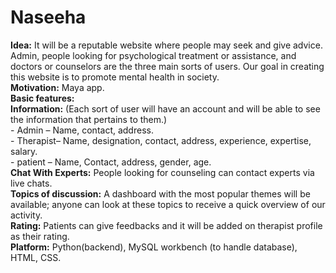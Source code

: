 # Naseeha
**Idea:** It will be a reputable website where people may seek and give advice. Admin, people looking for psychological treatment or assistance, and doctors or counselors are the three main sorts of users. Our goal in creating this website is to promote mental health in society. <br>
**Motivation:** Maya app. <br>
**Basic features:** <br> 
**Information:** (Each sort of user will have an account and will be able to see the information that pertains to them.) <br>
 	 	- Admin – Name, contact, address.<br> 
 	 	- Therapist– Name, designation, contact, address, experience, expertise, salary.<br> 
 	 	- patient – Name, Contact, address, gender, age.<br> 
**Chat With Experts:** People looking for counseling can contact experts via live chats.<br>
**Topics of discussion:** A dashboard with the most popular themes will be available; anyone can look at these topics to receive a quick overview of our activity.<br>
**Rating:** Patients can give feedbacks and it will be added on therapist profile as their rating. <br>
**Platform:** Python(backend), MySQL workbench (to handle database), HTML, CSS.<br>
